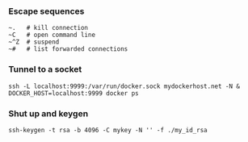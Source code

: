 ### Escape sequences

    ~.   # kill connection
    ~C   # open command line
    ~^Z  # suspend
    ~#   # list forwarded connections

### Tunnel to a socket

    ssh -L localhost:9999:/var/run/docker.sock mydockerhost.net -N &
    DOCKER_HOST=localhost:9999 docker ps

### Shut up and keygen

    ssh-keygen -t rsa -b 4096 -C mykey -N '' -f ./my_id_rsa
